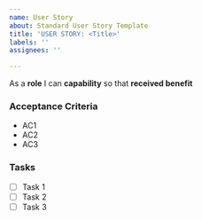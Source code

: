 ```yaml
---
name: User Story
about: Standard User Story Template
title: 'USER STORY: <Title>'
labels: ''
assignees: ''

---
```


As a **role** I can **capability** so that **received benefit**


### Acceptance Criteria
- AC1
- AC2
- AC3

### Tasks
- [ ] Task 1
- [ ] Task 2
- [ ] Task 3
